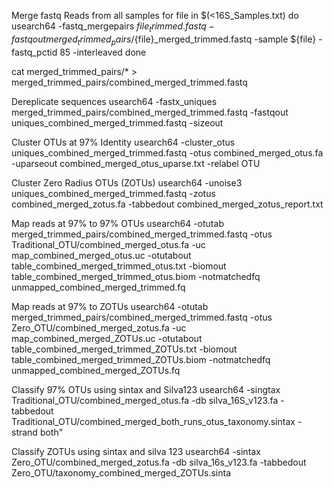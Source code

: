 Merge fastq Reads from all samples
for file in $(<16S_Samples.txt)
do
        usearch64 -fastq_mergepairs ${file}_trimmed.fastq -fastqout merged_trimmed_pairs/${file}_merged_trimmed.fastq -sample ${file} -fastq_pctid 85 -interleaved
done


cat merged_trimmed_pairs/* > merged_trimmed_pairs/combined_merged_trimmed.fastq

Dereplicate sequences
usearch64 -fastx_uniques merged_trimmed_pairs/combined_merged_trimmed.fastq -fastqout uniques_combined_merged_trimmed.fastq -sizeout

Cluster OTUs at 97% Identity
usearch64 -cluster_otus uniques_combined_merged_trimmed.fastq -otus combined_merged_otus.fa -uparseout combined_merged_otus_uparse.txt -relabel OTU

Cluster Zero Radius OTUs (ZOTUs)
usearch64 -unoise3 uniques_combined_merged_trimmed.fastq -zotus combined_merged_zotus.fa -tabbedout combined_merged_zotus_report.txt

Map reads at 97% to 97% OTUs
usearch64 -otutab merged_trimmed_pairs/combined_merged_trimmed.fastq -otus Traditional_OTU/combined_merged_otus.fa -uc map_combined_merged_otus.uc -otutabout table_combined_merged_trimmed_otus.txt -biomout table_combined_merged_trimmed_otus.biom -notmatchedfq unmapped_combined_merged_trimmed.fq

Map reads at 97% to ZOTUs
usearch64 -otutab merged_trimmed_pairs/combined_merged_trimmed.fastq -otus Zero_OTU/combined_merged_zotus.fa -uc map_combined_merged_ZOTUs.uc -otutabout table_combined_merged_trimmed_ZOTUs.txt -biomout table_combined_merged_trimmed_ZOTUs.biom -notmatchedfq unmapped_combined_merged_ZOTUs.fq

Classify 97% OTUs using sintax and Silva123
usearch64 -singtax Traditional_OTU/combined_merged_otus.fa -db silva_16S_v123.fa -tabbedout Traditional_OTU/combined_merged_both_runs_otus_taxonomy.sintax -strand both"

Classify ZOTUs using sintax and silva 123
usearch64 -sintax Zero_OTU/combined_merged_zotus.fa -db silva_16s_v123.fa -tabbedout Zero_OTU/taxonomy_combined_merged_ZOTUs.sinta
